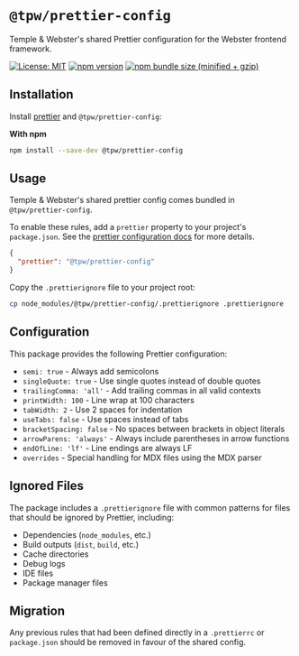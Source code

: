 # `@tpw/prettier-config`

Temple & Webster's shared Prettier configuration for the Webster frontend framework.

[![License: MIT](https://img.shields.io/badge/License-MIT-green.svg)](../../LICENSE.md) [![npm version](https://badge.fury.io/js/%40tpw%2Fprettier-config.svg)](https://badge.fury.io/js/%40tpw%2Fprettier-config.svg) [![npm bundle size (minified + gzip)](https://img.shields.io/bundlephobia/minzip/@tpw/prettier-config.svg)](https://img.shields.io/bundlephobia/minzip/@tpw/prettier-config.svg)

## Installation

Install [prettier](https://prettier.io/) and `@tpw/prettier-config`:

**With npm**

```bash
npm install --save-dev @tpw/prettier-config
```

## Usage

Temple & Webster's shared prettier config comes bundled in `@tpw/prettier-config`.

To enable these rules, add a `prettier` property to your project's `package.json`. See the [prettier configuration docs](https://prettier.io/docs/configuration) for more details.

```json
{
  "prettier": "@tpw/prettier-config"
}
```

Copy the `.prettierignore` file to your project root:

```bash
cp node_modules/@tpw/prettier-config/.prettierignore .prettierignore
```

## Configuration

This package provides the following Prettier configuration:

- `semi: true` - Always add semicolons
- `singleQuote: true` - Use single quotes instead of double quotes
- `trailingComma: 'all'` - Add trailing commas in all valid contexts
- `printWidth: 100` - Line wrap at 100 characters
- `tabWidth: 2` - Use 2 spaces for indentation
- `useTabs: false` - Use spaces instead of tabs
- `bracketSpacing: false` - No spaces between brackets in object literals
- `arrowParens: 'always'` - Always include parentheses in arrow functions
- `endOfLine: 'lf'` - Line endings are always LF
- `overrides` - Special handling for MDX files using the MDX parser

## Ignored Files

The package includes a `.prettierignore` file with common patterns for files that should be ignored by Prettier, including:

- Dependencies (`node_modules`, etc.)
- Build outputs (`dist`, `build`, etc.)
- Cache directories
- Debug logs
- IDE files
- Package manager files

## Migration

Any previous rules that had been defined directly in a `.prettierrc` or `package.json` should be removed in favour of the shared config.
